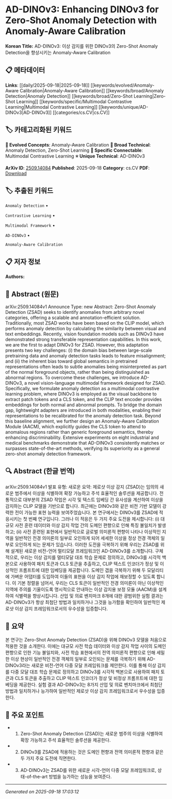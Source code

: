 
# AD-DINOv3: Enhancing DINOv3 for Zero-Shot Anomaly Detection with Anomaly-Aware Calibration

**Korean Title:** AD-DINOv3: 이상 감지를 위한 DINOv3의 Zero-Shot Anomaly Detection을 향상시키는 Anomaly-Aware Calibration

## 📋 메타데이터

**Links**: [[daily/2025-09-18|2025-09-18]] [[keywords/evolved/Anomaly-Aware Calibration|Anomaly-Aware Calibration]] [[keywords/broad/Anomaly Detection|Anomaly Detection]] [[keywords/broad/Zero-Shot Learning|Zero-Shot Learning]] [[keywords/specific/Multimodal Contrastive Learning|Multimodal Contrastive Learning]] [[keywords/unique/AD-DINOv3|AD-DINOv3]] [[categories/cs.CV|cs.CV]]

## 🏷️ 카테고리화된 키워드
**🚀 Evolved Concepts**: Anomaly-Aware Calibration
**🔬 Broad Technical**: Anomaly Detection, Zero-Shot Learning
**🔗 Specific Connectable**: Multimodal Contrastive Learning
**⭐ Unique Technical**: AD-DINOv3

**ArXiv ID**: [2509.14084](https://arxiv.org/abs/2509.14084)
**Published**: 2025-09-18
**Category**: cs.CV
**PDF**: [Download](https://arxiv.org/pdf/2509.14084.pdf)


## 🏷️ 추출된 키워드



`Anomaly Detection` • 

`Contrastive Learning` • 

`Multimodal Framework` • 

`AD-DINOv3` • 

`Anomaly-Aware Calibration`



## 📋 저자 정보

**Authors:** 

## 📄 Abstract (원문)

arXiv:2509.14084v1 Announce Type: new 
Abstract: Zero-Shot Anomaly Detection (ZSAD) seeks to identify anomalies from arbitrary novel categories, offering a scalable and annotation-efficient solution. Traditionally, most ZSAD works have been based on the CLIP model, which performs anomaly detection by calculating the similarity between visual and text embeddings. Recently, vision foundation models such as DINOv3 have demonstrated strong transferable representation capabilities. In this work, we are the first to adapt DINOv3 for ZSAD. However, this adaptation presents two key challenges: (i) the domain bias between large-scale pretraining data and anomaly detection tasks leads to feature misalignment; and (ii) the inherent bias toward global semantics in pretrained representations often leads to subtle anomalies being misinterpreted as part of the normal foreground objects, rather than being distinguished as abnormal regions. To overcome these challenges, we introduce AD-DINOv3, a novel vision-language multimodal framework designed for ZSAD. Specifically, we formulate anomaly detection as a multimodal contrastive learning problem, where DINOv3 is employed as the visual backbone to extract patch tokens and a CLS token, and the CLIP text encoder provides embeddings for both normal and abnormal prompts. To bridge the domain gap, lightweight adapters are introduced in both modalities, enabling their representations to be recalibrated for the anomaly detection task. Beyond this baseline alignment, we further design an Anomaly-Aware Calibration Module (AACM), which explicitly guides the CLS token to attend to anomalous regions rather than generic foreground semantics, thereby enhancing discriminability. Extensive experiments on eight industrial and medical benchmarks demonstrate that AD-DINOv3 consistently matches or surpasses state-of-the-art methods, verifying its superiority as a general zero-shot anomaly detection framework.

## 🔍 Abstract (한글 번역)

arXiv:2509.14084v1 발표 유형: 새로운
요약: 제로샷 이상 감지 (ZSAD)는 임의의 새로운 범주에서 이상을 식별하여 확장 가능하고 주석 효율적인 솔루션을 제공합니다. 전통적으로 대부분의 ZSAD 작업은 시각 및 텍스트 임베딩 간 유사성을 계산하여 이상을 감지하는 CLIP 모델을 기반으로 합니다. 최근에는 DINOv3와 같은 비전 기반 모델이 강력한 전이 가능한 표현 능력을 보여주었습니다. 본 연구에서는 DINOv3를 ZSAD에 적응시키는 첫 번째 연구입니다. 그러나 이 적응은 두 가지 주요 도전을 제시합니다: (i) 대규모 사전 훈련 데이터와 이상 감지 작업 간의 도메인 편향으로 인해 특징 불일치가 발생하고; (ii) 사전 훈련된 표현에서 일반적으로 글로벌 의미론적 편향이 나타나 이상적인 지역을 일반적인 전경 의미론의 일부로 오인하게 되어 세세한 이상을 정상 전경 객체의 일부로 오인하게 되는 문제가 있습니다. 이러한 도전을 극복하기 위해 우리는 ZSAD를 위해 설계된 새로운 비전-언어 멀티모달 프레임워크인 AD-DINOv3를 소개합니다. 구체적으로, 우리는 이상 감지를 멀티모달 대조 학습 문제로 정의하고, DINOv3를 시각적 백본으로 사용하여 패치 토큰과 CLS 토큰을 추출하고, CLIP 텍스트 인코더가 정상 및 이상적인 프롬프트에 대한 임베딩을 제공합니다. 도메인 갭을 극복하기 위해 두 모달리티에 가벼운 어댑터를 도입하여 이들의 표현을 이상 감지 작업에 재보정할 수 있도록 합니다. 이 기본 정렬을 넘어서, 우리는 CLS 토큰이 일반적인 전경 의미론이 아닌 이상적인 지역에 주의를 기울이도록 명시적으로 안내하는 이상 감지용 보정 모듈 (AACM)을 설계하여 식별력을 향상시킵니다. 산업 및 의료 벤치마크 8개에 대한 광범위한 실험 결과는 AD-DINOv3가 항상 최첨단 방법과 일치하거나 그것을 능가함을 확인하여 일반적인 제로샷 이상 감지 프레임워크로서의 우수성을 입증합니다.

## 📝 요약

본 연구는 Zero-Shot Anomaly Detection (ZSAD)을 위해 DINOv3 모델을 처음으로 적용한 것을 소개한다. 이에는 대규모 사전 학습 데이터와 이상 감지 작업 사이의 도메인 편향으로 인한 기능 불일치와, 사전 학습 표현에서의 전역 의미론적 편향으로 인해 세밀한 이상 현상이 일반적인 전경 객체의 일부로 오인되는 문제를 극복하기 위해 AD-DINOv3라는 새로운 비전-언어 다중 모달 프레임워크를 제안한다. 이를 통해 이상 감지를 다중 모달 대조 학습 문제로 정의하고 DINOv3를 시각적 백본으로 사용하여 패치 토큰과 CLS 토큰을 추출하고 CLIP 텍스트 인코더가 정상 및 비정상 프롬프트에 대한 임베딩을 제공한다. 실험 결과 AD-DINOv3는 8가지 산업 및 의료 벤치마크에서 최첨단 방법과 일치하거나 능가하여 일반적인 제로샷 이상 감지 프레임워크로서 우수성을 입증한다.

## 🎯 주요 포인트


- 1. Zero-Shot Anomaly Detection (ZSAD)는 새로운 범주의 이상을 식별하여 확장 가능하고 주석 효율적인 솔루션을 제공한다.

- 2. DINOv3를 ZSAD에 적용하는 것은 도메인 편향과 전역 의미론적 편향과 같은 두 가지 주요 도전에 직면한다.

- 3. AD-DINOv3는 ZSAD를 위한 새로운 시각-언어 다중 모달 프레임워크로, 상태-of-the-art 방법을 능가하는 성능을 보여준다.


---

*Generated on 2025-09-18 17:03:12*